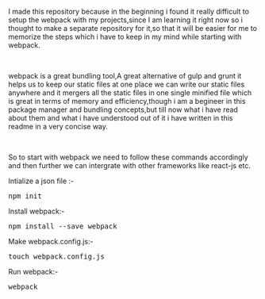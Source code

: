 <p>I made this repository because in the beginning i found it really difficult to setup the webpack with my projects,since I am learning it right now so i thought to make a separate repository for it,so that it will be easier for me to memorize the steps which i have to keep in my mind while starting with webpack.</p><br/>
<p>webpack is a great bundling tool,A great alternative of gulp and grunt it helps us to keep our static files at one place we can write our static files anywhere and it mergers all the static files in one single minified file which is great in terms of memory and efficiency,though i am a begineer in this package manager and bundling concepts,but till now what i have read about them and what i have understood out of it i have written in this readme in a very concise way.</p><br/>

<p>So to start with webpack we need to follow these commands accordingly and then further we can intergrate with other frameworks like react-js etc.</p>
Intialize a json file :- 
<pre>npm init</pre>
Install webpack:- 
<pre>npm install --save webpack</pre>
Make webpack.config.js:-
<pre>touch webpack.config.js</pre>
Run webpack:-
<pre>webpack</pre>

